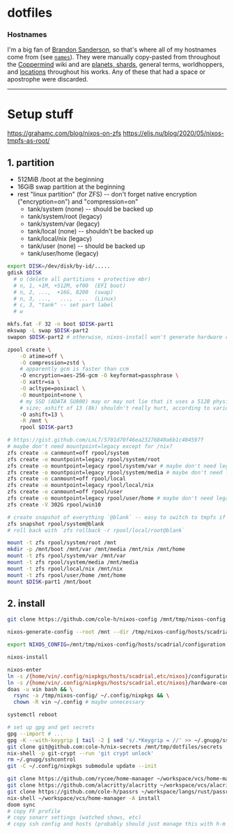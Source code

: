 # dotfiles

### Hostnames

I'm a big fan of [Brandon Sanderson], so that's where all of my hostnames come
from (see [`names`](./names)). They were manually copy-pasted from throughout the
[Coppermind] wiki and are [planets, shards], general terms, worldhoppers, and
[locations] throughout his works. Any of these that had a space or apostrophe
were discarded.

[Brandon Sanderson]: https://www.brandonsanderson.com/
[hostnames]: ./hostnames
[Coppermind]: https://coppermind.net/wiki/Coppermind:Welcome
[planets, shards]: https://coppermind.net/wiki/Cosmere#Planets
[locations]: https://coppermind.net/wiki/Category:Locations

---

# Setup stuff

https://grahamc.com/blog/nixos-on-zfs
https://elis.nu/blog/2020/05/nixos-tmpfs-as-root/

## 1. partition
  - 512MiB /boot at the beginning
  - 16GiB swap partition at the beginning
  - rest "linux partition" (for ZFS) -- don't forget native encryption
    ("encryption=on") and "compression=on"
    - tank/system (none) -- should be backed up
    - tank/system/root (legacy)
    - tank/system/var (legacy)
    - tank/local (none) -- shouldn't be backed up
    - tank/local/nix (legacy)
    - tank/user (none) -- should be backed up
    - tank/user/home (legacy)

``` sh
export DISK=/dev/disk/by-id/.....
gdisk $DISK
  # o (delete all partitions + protective mbr)
  # n, 1, +1M, +512M, ef00  (EFI boot)
  # n, 2, ...,  +16G, 8200  (swap)
  # n, 3, ...,   ...,  ...  (Linux)
  # c, 3, "tank" -- set part label
  # w

mkfs.fat -F 32 -n boot $DISK-part1
mkswap -L swap $DISK-part2
swapon $DISK-part2 # otherwise, nixos-install won't generate hardware config for this

zpool create \
    -O atime=off \
    -O compression=zstd \
    # apparently gcm is faster than ccm
    -O encryption=aes-256-gcm -O keyformat=passphrase \
    -O xattr=sa \
    -O acltype=posixacl \
    -O mountpoint=none \
    # my SSD (ADATA SU800) may or may not lie that it uses a 512B physical block
    # size; ashift of 13 (8k) shouldn't really hurt, according to various people
    -O ashift=13 \
    -R /mnt \
    rpool $DISK-part3

# https://gist.github.com/LnL7/5701d70f46ea23276840a6b1c404597f
# maybe don't need mountpoint=legacy except for /nix?
zfs create -o canmount=off rpool/system
zfs create -o mountpoint=legacy rpool/system/root
zfs create -o mountpoint=legacy rpool/system/var # maybe don't need legacy
zfs create -o mountpoint=legacy rpool/system/media # maybe don't need legacy
zfs create -o canmount=off rpool/local
zfs create -o mountpoint=legacy rpool/local/nix
zfs create -o canmount=off rpool/user
zfs create -o mountpoint=legacy rpool/user/home # maybe don't need legacy
zfs create -V 302G rpool/win10

# create snapshot of everything `@blank` -- easy to switch to tmpfs if I want
zfs snapshot rpool/system@blank
# roll back with `zfs rollback -r rpool/local/root@blank`

mount -t zfs rpool/system/root /mnt
mkdir -p /mnt/boot /mnt/var /mnt/media /mnt/nix /mnt/home
mount -t zfs rpool/system/var /mnt/var
mount -t zfs rpool/system/media /mnt/media
mount -t zfs rpool/local/nix /mnt/nix
mount -t zfs rpool/user/home /mnt/home
mount $DISK-part1 /mnt/boot
```


## 2. install

``` sh
git clone https://github.com/cole-h/nixos-config /mnt/tmp/nixos-config

nixos-generate-config --root /mnt --dir /tmp/nixos-config/hosts/scadrial

export NIXOS_CONFIG=/mnt/tmp/nixos-config/hosts/scadrial/configuration.nix

nixos-install

nixos-enter
ln -s /{home/vin/.config/nixpkgs/hosts/scadrial,etc/nixos}/configuration.nix
ln -s /{home/vin/.config/nixpkgs/hosts/scadrial,etc/nixos}/hardware-configuration.nix
doas -u vin bash && \
  rsync -a /tmp/nixos-config/ ~/.config/nixpkgs && \
  chown -R vin ~/.config # maybe unnecessary

systemctl reboot

# set up gpg and get secrets
gpg --import # ...
gpg -K --with-keygrip | tail -2 | sed 's/.*Keygrip = //' >> ~/.gnupg/sshcontrol # add auth subkey to sshcontrol
git clone git@github.com:cole-h/nix-secrets /mnt/tmp/dotfiles/secrets
nix-shell -p git-crypt --run 'git crypt unlock'
rm ~/.gnupg/sshcontrol
git -C ~/.config/nixpkgs submodule update --init

git clone https://github.com/rycee/home-manager ~/workspace/vcs/home-manager
git clone https://github.com/alacritty/alacritty ~/workspace/vcs/alacritty
git clone https://github.com/cole-h/passrs ~/workspace/langs/rust/passrs
nix-shell ~/workspace/vcs/home-manager -A install
doom sync
# copy FF profile
# copy sonarr settings (watched shows, etc)
# copy ssh config and hosts (probably should just manage this with h-m or smth)
```
